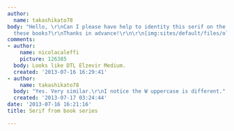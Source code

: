 ```yaml
---
author:
  name: takashikato78
body: "Hello, \r\nCan I please have help to identity this serif on the cover from
  these books?\r\nThanks in advance!\r\n\r\n[img:sites/default/files/old-images/50years1_6650.jpg]\r\n[img:sites/default/files/old-images/Autonomy1_5147.jpg]\r\n[img:sites/default/files/old-images/Bio1_6079.jpg]\r\n[img:sites/default/files/old-images/Donogoo1_4818.jpg]\r\n[img:sites/default/files/old-images/Off1_4818.jpg]\r\n"
comments:
- author:
    name: nicolacaleffi
    picture: 126385
  body: Looks like DTL Elzevir Medium.
  created: '2013-07-16 16:29:41'
- author:
    name: takashikato78
  body: "Yes. Very similar.\r\nI notice the W uppercase is different."
  created: '2013-07-17 03:24:44'
date: '2013-07-16 16:21:16'
title: Serif from book series

---
```

